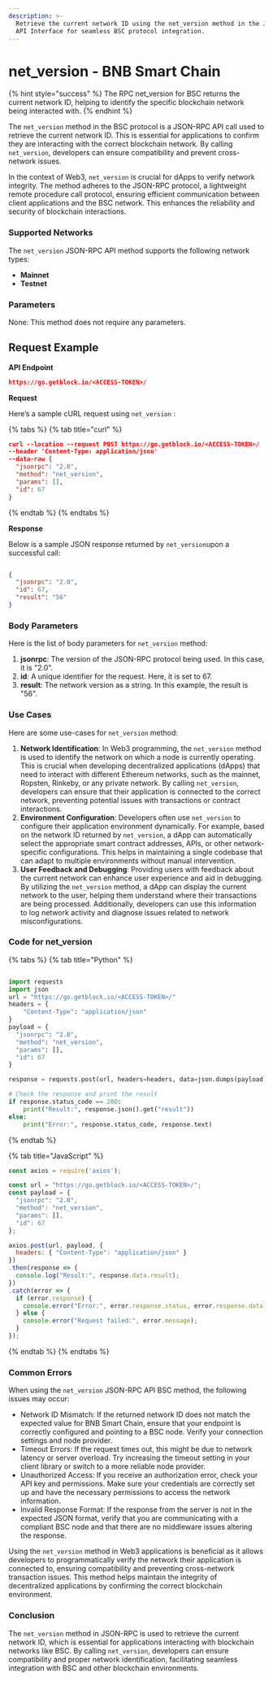 ```yaml
---
description: >-
  Retrieve the current network ID using the net_version method in the JSON-RPC
  API Interface for seamless BSC protocol integration.
---
```


# net\_version - BNB Smart Chain

{% hint style="success" %}
The RPC net\_version for BSC returns the current network ID, helping to identify the specific blockchain network being interacted with.
{% endhint %}

The `net_version` method in the BSC protocol is a JSON-RPC API call used to retrieve the current network ID. This is essential for applications to confirm they are interacting with the correct blockchain network. By calling `net_version`, developers can ensure compatibility and prevent cross-network issues.

In the context of Web3, `net_version` is crucial for dApps to verify network integrity. The method adheres to the JSON-RPC protocol, a lightweight remote procedure call protocol, ensuring efficient communication between client applications and the BSC network. This enhances the reliability and security of blockchain interactions.

### Supported Networks

The `net_version` JSON-RPC API method supports the following network types:

* **Mainnet**
* **Testnet**

### Parameters

None: This method does not require any parameters.

## Request Example

**API Endpoint**

```json
https://go.getblock.io/<ACCESS-TOKEN>/
```

**Request**

Here’s a sample cURL request using `net_version` :

{% tabs %}
{% tab title="curl" %}
```json
curl --location --request POST https://go.getblock.io/<ACCESS-TOKEN>/
--header 'Content-Type: application/json' 
--data-raw {
  "jsonrpc": "2.0",
  "method": "net_version",
  "params": [],
  "id": 67
}
```
{% endtab %}
{% endtabs %}

**Response**

Below is a sample JSON response returned by `net_version`upon a successful call:

```json

{
  "jsonrpc": "2.0",
  "id": 67,
  "result": "56"
}

```

### Body Parameters

Here is the list of body parameters for `net_version` method:

1. **jsonrpc**: The version of the JSON-RPC protocol being used. In this case, it is "2.0".
2. **id**: A unique identifier for the request. Here, it is set to 67.
3. **result**: The network version as a string. In this example, the result is "56".

### Use Cases

Here are some use-cases for `net_version` method:

1. **Network Identification**: In Web3 programming, the `net_version` method is used to identify the network on which a node is currently operating. This is crucial when developing decentralized applications (dApps) that need to interact with different Ethereum networks, such as the mainnet, Ropsten, Rinkeby, or any private network. By calling `net_version`, developers can ensure that their application is connected to the correct network, preventing potential issues with transactions or contract interactions.
2. **Environment Configuration**: Developers often use `net_version` to configure their application environment dynamically. For example, based on the network ID returned by `net_version`, a dApp can automatically select the appropriate smart contract addresses, APIs, or other network-specific configurations. This helps in maintaining a single codebase that can adapt to multiple environments without manual intervention.
3. **User Feedback and Debugging**: Providing users with feedback about the current network can enhance user experience and aid in debugging. By utilizing the `net_version` method, a dApp can display the current network to the user, helping them understand where their transactions are being processed. Additionally, developers can use this information to log network activity and diagnose issues related to network misconfigurations.

### Code for net\_version

{% tabs %}
{% tab title="Python" %}
```python

import requests
import json
url = "https://go.getblock.io/<ACCESS-TOKEN>/"
headers = {
    "Content-Type": "application/json"
}
payload = {
  "jsonrpc": "2.0",
  "method": "net_version",
  "params": [],
  "id": 67
}

response = requests.post(url, headers=headers, data=json.dumps(payload))

# Check the response and print the result
if response.status_code == 200:
    print("Result:", response.json().get("result"))
else:
    print("Error:", response.status_code, response.text)

```
{% endtab %}

{% tab title="JavaScript" %}
```javascript
const axios = require('axios');

const url = "https://go.getblock.io/<ACCESS-TOKEN>/";
const payload = {
  "jsonrpc": "2.0",
  "method": "net_version",
  "params": [],
  "id": 67
};

axios.post(url, payload, {
  headers: { "Content-Type": "application/json" }
})
.then(response => {
  console.log("Result:", response.data.result);
})
.catch(error => {
  if (error.response) {
    console.error("Error:", error.response.status, error.response.data);
  } else {
    console.error("Request failed:", error.message);
  }
});
```
{% endtab %}
{% endtabs %}

### Common Errors

When using the `net_version` JSON-RPC API BSC method, the following issues may occur:

* Network ID Mismatch: If the returned network ID does not match the expected value for BNB Smart Chain, ensure that your endpoint is correctly configured and pointing to a BSC node. Verify your connection settings and node provider.
* Timeout Errors: If the request times out, this might be due to network latency or server overload. Try increasing the timeout setting in your client library or switch to a more reliable node provider.
* Unauthorized Access: If you receive an authorization error, check your API key and permissions. Make sure your credentials are correctly set up and have the necessary permissions to access the network information.
* Invalid Response Format: If the response from the server is not in the expected JSON format, verify that you are communicating with a compliant BSC node and that there are no middleware issues altering the response.

Using the `net_version` method in Web3 applications is beneficial as it allows developers to programmatically verify the network their application is connected to, ensuring compatibility and preventing cross-network transaction issues. This method helps maintain the integrity of decentralized applications by confirming the correct blockchain environment.

### Conclusion

The `net_version` method in JSON-RPC is used to retrieve the current network ID, which is essential for applications interacting with blockchain networks like BSC. By calling `net_version`, developers can ensure compatibility and proper network identification, facilitating seamless integration with BSC and other blockchain environments.
